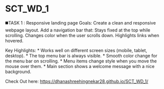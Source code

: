 # SCT_WD_1
◼️TASK 1 : Responsive landing page Goals: Create a clean and responsive webpage layout. Add a navigation bar that: Stays fixed at the top while scrolling. Changes color when the user scrolls down. Highlights links when hovered.

Key Highlights: * Works well on different screen sizes (mobile, tablet, desktop). 
                * The top menu bar is always visible. 
                * Smooth color change for the menu bar on scrolling. 
                * Menu items change style when you move the mouse over them. 
                * Main section shows a welcome message with a nice background.

Check Out here:
https://dhanashreehingnekar28.github.io/SCT_WD_1/
